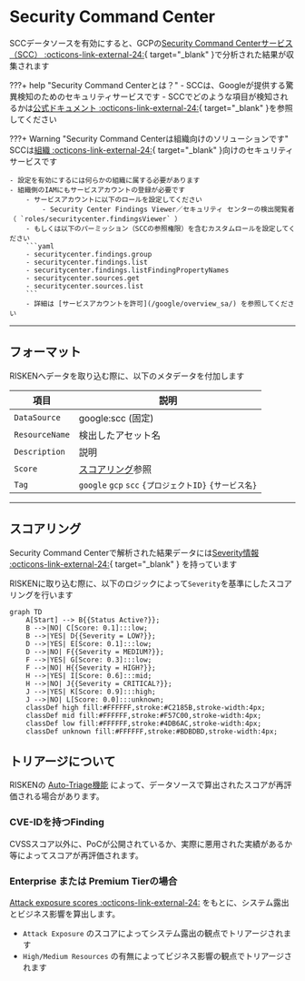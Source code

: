 # Security Command Center

SCCデータソースを有効にすると、GCPの[Security Command Centerサービス（SCC） :octicons-link-external-24:](https://cloud.google.com/security-command-center/docs/concepts-security-command-center-overview){ target="_blank" }で分析された結果が収集されます

???+ help "Security Command Centerとは？"
    - SCCは、Googleが提供する驚異検知のためのセキュリティサービスです
    - SCCでどのような項目が検知されるかは[公式ドキュメント :octicons-link-external-24:](https://cloud.google.com/security-command-center/docs/concepts-vulnerabilities-findings){ target="_blank" }を参照してください


???+ Warning "Security Command Centerは組織向けのソリューションです"
    SCCは[組織 :octicons-link-external-24:](https://cloud.google.com/resource-manager/docs/creating-managing-organization){ target="_blank" }向けのセキュリティサービスです
    
    - 設定を有効にするには何らかの組織に属する必要があります
    - 組織側のIAMにもサービスアカウントの登録が必要です
        - サービスアカウントに以下のロールを設定してください
            - Security Center Findings Viewer／セキュリティ センターの検出閲覧者 （ `roles/securitycenter.findingsViewer` ）
        - もしくは以下のパーミッション（SCCの参照権限）を含むカスタムロールを設定してください
        ```yaml
        - securitycenter.findings.group
        - securitycenter.findings.list
        - securitycenter.findings.listFindingPropertyNames
        - securitycenter.sources.get
        - securitycenter.sources.list
        ```
        - 詳細は [サービスアカウントを許可](/google/overview_sa/) を参照してください


---

## フォーマット

RISKENへデータを取り込む際に、以下のメタデータを付加します

| 項目            | 説明                             |
| -------------- | ------------------------------- |
| `DataSource`   | google:scc (固定)                |
| `ResourceName` | 検出したアセット名                 |
| `Description`  | 説明                             |
| `Score`        | [スコアリング](/google/scc/#_2)参照 |
| `Tag`          | `google` `gcp` `scc` `{プロジェクトID}` `{サービス名}` |

---

## スコアリング

Security Command Centerで解析された結果データには[Severity情報 :octicons-link-external-24:](https://cloud.google.com/security-command-center/docs/how-to-use-security-health-analytics#findings-by-severity){ target="_blank" } を持っています

RISKENに取り込む際に、以下のロジックによって`Severity`を基準にしたスコアリングを行います

```mermaid
graph TD
    A[Start] --> B{{Status Active?}};
    B -->|NO| C[Score: 0.1]:::low;
    B -->|YES| D{{Severity = LOW?}};
    D -->|YES| E[Score: 0.1]:::low;
    D -->|NO| F{{Severity = MEDIUM?}};
    F -->|YES| G[Score: 0.3]:::low;
    F -->|NO| H{{Severity = HIGH?}};
    H -->|YES| I[Score: 0.6]:::mid;
    H -->|NO| J{{Severity = CRITICAL?}};
    J -->|YES| K[Score: 0.9]:::high;
    J -->|NO| L[Score: 0.0]:::unknown;
    classDef high fill:#FFFFFF,stroke:#C2185B,stroke-width:4px;
    classDef mid fill:#FFFFFF,stroke:#F57C00,stroke-width:4px;
    classDef low fill:#FFFFFF,stroke:#4DB6AC,stroke-width:4px;
    classDef unknown fill:#FFFFFF,stroke:#BDBDBD,stroke-width:4px;
```

## トリアージについて

RISKENの [Auto-Triage機能](/risken/triage/) によって、データソースで算出されたスコアが再評価される場合があります。

### CVE-IDを持つFinding

CVSSスコア以外に、PoCが公開されているか、実際に悪用された実績があるか等によってスコアが再評価されます。

### Enterprise または Premium Tierの場合

[Attack exposure scores :octicons-link-external-24:](https://cloud.google.com/security-command-center/docs/attack-exposure-learn) をもとに、システム露出とビジネス影響を算出します。

- `Attack Exposure` のスコアによってシステム露出の観点でトリアージされます
- `High/Medium Resources` の有無によってビジネス影響の観点でトリアージされます
